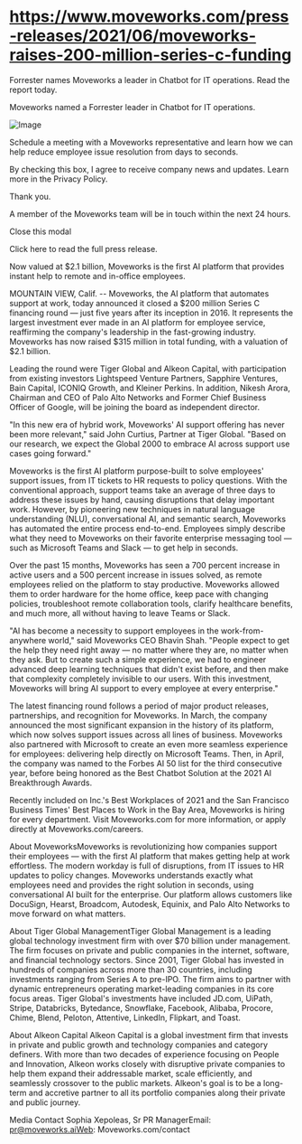# https://www.moveworks.com/press-releases/2021/06/moveworks-raises-200-million-series-c-funding

Forrester names Moveworks a leader in Chatbot for IT operations. Read the report today.

Moveworks named a Forrester leader in Chatbot for IT operations. 

![Image](https://www.moveworks.com/hubfs/img/site/qr-demo.png)

Schedule a meeting with a Moveworks representative and learn how we can help reduce employee issue resolution from days to seconds.

By checking this box, I agree to receive company news and updates. Learn more in the Privacy Policy.

Thank you.

A member of the Moveworks team will be in touch within the next 24 hours.



  Close this modal
  


Click here to read the full press release.

Now valued at $2.1 billion, Moveworks is the first AI platform that provides instant help to remote and in-office employees.

MOUNTAIN VIEW, Calif. -- Moveworks, the AI platform that automates support at work, today announced it closed a $200 million Series C financing round — just five years after its inception in 2016. It represents the largest investment ever made in an AI platform for employee service, reaffirming the company's leadership in the fast-growing industry. Moveworks has now raised $315 million in total funding, with a valuation of $2.1 billion.

Leading the round were Tiger Global and Alkeon Capital, with participation from existing investors Lightspeed Venture Partners, Sapphire Ventures, Bain Capital, ICONIQ Growth, and Kleiner Perkins. In addition, Nikesh Arora, Chairman and CEO of Palo Alto Networks and Former Chief Business Officer of Google, will be joining the board as independent director.

"In this new era of hybrid work, Moveworks' AI support offering has never been more relevant," said John Curtius, Partner at Tiger Global. "Based on our research, we expect the Global 2000 to embrace AI across support use cases going forward."

Moveworks is the first AI platform purpose-built to solve employees' support issues, from IT tickets to HR requests to policy questions. With the conventional approach, support teams take an average of three days to address these issues by hand, causing disruptions that delay important work. However, by pioneering new techniques in natural language understanding (NLU), conversational AI, and semantic search, Moveworks has automated the entire process end-to-end. Employees simply describe what they need to Moveworks on their favorite enterprise messaging tool — such as Microsoft Teams and Slack — to get help in seconds.

Over the past 15 months, Moveworks has seen a 700 percent increase in active users and a 500 percent increase in issues solved, as remote employees relied on the platform to stay productive. Moveworks allowed them to order hardware for the home office, keep pace with changing policies, troubleshoot remote collaboration tools, clarify healthcare benefits, and much more, all without having to leave Teams or Slack.

"AI has become a necessity to support employees in the work-from-anywhere world," said Moveworks CEO Bhavin Shah. "People expect to get the help they need right away — no matter where they are, no matter when they ask. But to create such a simple experience, we had to engineer advanced deep learning techniques that didn't exist before, and then make that complexity completely invisible to our users. With this investment, Moveworks will bring AI support to every employee at every enterprise."

The latest financing round follows a period of major product releases, partnerships, and recognition for Moveworks. In March, the company announced the most significant expansion in the history of its platform, which now solves support issues across all lines of business. Moveworks also partnered with Microsoft to create an even more seamless experience for employees: delivering help directly on Microsoft Teams. Then, in April, the company was named to the Forbes AI 50 list for the third consecutive year, before being honored as the Best Chatbot Solution at the 2021 AI Breakthrough Awards.

Recently included on Inc.'s Best Workplaces of 2021 and the San Francisco Business Times' Best Places to Work in the Bay Area, Moveworks is hiring for every department. Visit Moveworks.com for more information, or apply directly at Moveworks.com/careers.

About MoveworksMoveworks is revolutionizing how companies support their employees — with the first AI platform that makes getting help at work effortless. The modern workday is full of disruptions, from IT issues to HR updates to policy changes. Moveworks understands exactly what employees need and provides the right solution in seconds, using conversational AI built for the enterprise. Our platform allows customers like DocuSign, Hearst, Broadcom, Autodesk, Equinix, and Palo Alto Networks to move forward on what matters.

About Tiger Global ManagementTiger Global Management is a leading global technology investment firm with over $70 billion under management. The firm focuses on private and public companies in the internet, software, and financial technology sectors. Since 2001, Tiger Global has invested in hundreds of companies across more than 30 countries, including investments ranging from Series A to pre-IPO. The firm aims to partner with dynamic entrepreneurs operating market-leading companies in its core focus areas. Tiger Global's investments have included JD.com, UiPath, Stripe, Databricks, Bytedance, Snowflake, Facebook, Alibaba, Procore, Chime, Blend, Peloton, Attentive, LinkedIn, Flipkart, and Toast.

About Alkeon Capital Alkeon Capital is a global investment firm that invests in private and public growth and technology companies and category definers. With more than two decades of experience focusing on People and Innovation, Alkeon works closely with disruptive private companies to help them expand their addressable market, scale efficiently, and seamlessly crossover to the public markets. Alkeon's goal is to be a long-term and accretive partner to all its portfolio companies along their private and public journey. 

Media Contact Sophia Xepoleas, Sr PR ManagerEmail: pr@moveworks.aiWeb: Moveworks.com/contact 

